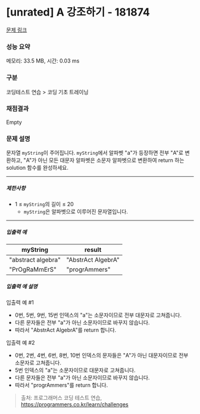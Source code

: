 # [unrated] A 강조하기 - 181874 

[문제 링크](https://school.programmers.co.kr/learn/courses/30/lessons/181874) 

### 성능 요약

메모리: 33.5 MB, 시간: 0.03 ms

### 구분

코딩테스트 연습 > 코딩 기초 트레이닝

### 채점결과

Empty

### 문제 설명

<p style="user-select: auto;">문자열 <code style="user-select: auto;">myString</code>이 주어집니다. <code style="user-select: auto;">myString</code>에서 알파벳 "a"가 등장하면 전부 "A"로 변환하고, "A"가 아닌 모든 대문자 알파벳은 소문자 알파벳으로 변환하여 return 하는 solution 함수를 완성하세요.</p>

<hr style="user-select: auto;">

<h5 style="user-select: auto;">제한사항</h5>

<ul style="user-select: auto;">
<li style="user-select: auto;">1 ≤ <code style="user-select: auto;">myString</code>의 길이 ≤ 20

<ul style="user-select: auto;">
<li style="user-select: auto;"><code style="user-select: auto;">myString</code>은 알파벳으로 이루어진 문자열입니다.</li>
</ul></li>
</ul>

<hr style="user-select: auto;">

<h5 style="user-select: auto;">입출력 예</h5>
<table class="table" style="user-select: auto;">
        <thead style="user-select: auto;"><tr style="user-select: auto;">
<th style="user-select: auto;">myString</th>
<th style="user-select: auto;">result</th>
</tr>
</thead>
        <tbody style="user-select: auto;"><tr style="user-select: auto;">
<td style="user-select: auto;">"abstract algebra"</td>
<td style="user-select: auto;">"AbstrAct AlgebrA"</td>
</tr>
<tr style="user-select: auto;">
<td style="user-select: auto;">"PrOgRaMmErS"</td>
<td style="user-select: auto;">"progrAmmers"</td>
</tr>
</tbody>
      </table>
<h5 style="user-select: auto;">입출력 예 설명</h5>

<p style="user-select: auto;">입출력 예 #1</p>

<ul style="user-select: auto;">
<li style="user-select: auto;">0번, 5번, 9번, 15번 인덱스의 "a"는 소문자이므로 전부 대문자로 고쳐줍니다.</li>
<li style="user-select: auto;">다른 문자들은 전부 "a"가 아닌 소문자이므로 바꾸지 않습니다.</li>
<li style="user-select: auto;">따라서 "AbstrAct AlgebrA"를 return 합니다.</li>
</ul>

<p style="user-select: auto;">입출력 예 #2</p>

<ul style="user-select: auto;">
<li style="user-select: auto;">0번, 2번, 4번, 6번, 8번, 10번 인덱스의 문자들은 "A"가 아닌 대문자이므로 전부 소문자로 고쳐줍니다.</li>
<li style="user-select: auto;">5번 인덱스의 "a"는 소문자이므로 대문자로 고쳐줍니다.</li>
<li style="user-select: auto;">다른 문자들은 전부 "a"가 아닌 소문자이므로 바꾸지 않습니다.</li>
<li style="user-select: auto;">따라서 "progrAmmers"를 return 합니다.</li>
</ul>


> 출처: 프로그래머스 코딩 테스트 연습, https://programmers.co.kr/learn/challenges